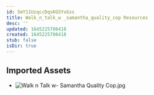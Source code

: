 ```yaml
---
id: 5mY11UzqccDqsKGSYxGss
title: Walk_n_talk_w _samantha_quality_cop Resources
desc: ''
updated: 1645225706418
created: 1645225706418
stub: false
isDir: true
---
```

## Imported Assets
- ![Walk n Talk w- Samantha Quality Cop.jpg](/assets/walk-n-talk-w--samantha-quality-cop.jpg)
